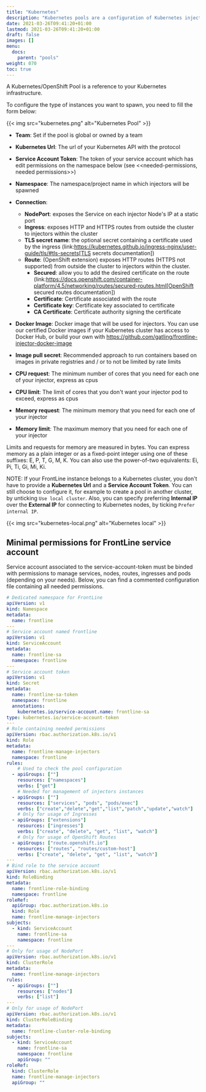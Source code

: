 ```yaml
---
title: "Kubernetes"
description: "Kubernetes pools are a configuration of Kubernetes injectors"
date: 2021-03-26T09:41:20+01:00
lastmod: 2021-03-26T09:41:20+01:00
draft: false
images: []
menu: 
  docs:
    parent: "pools"
weight: 070
toc: true
---
```


A Kubernetes/OpenShift Pool is a reference to your Kubernetes infrastructure.

To configure the type of instances you want to spawn, you need to fill the form below:

{{< img src="kubernetes.png" alt="Kubernetes Pool" >}}

- **Team**: Set if the pool is global or owned by a team
- **Kubernetes Url**: The url of your Kubernetes API with the protocol
- **Service Account Token**: The token of your service account which has edit permissions on the namespace below (see <<needed-permissions, needed permissions>>)
- **Namespace**: The namespace/project name in which injectors will be spawned
- **Connection**:
    - **NodePort**: exposes the Service on each injector Node's IP at a static port
    - **Ingress**: exposes HTTP and HTTPS routes from outside the cluster to injectors within the cluster
    - **TLS secret name**: the optional secret containing a certificate used by the ingress (link:https://kubernetes.github.io/ingress-nginx/user-guide/tls/#tls-secrets[TLS secrets documentation])
    - **Route**: (OpenShift extension) exposes HTTP routes (HTTPS not supported) from outside the cluster to injectors within the cluster.
        - **Secured**: allow you to add the desired certificate on the route (link:https://docs.openshift.com/container-platform/4.5/networking/routes/secured-routes.html[OpenShift secured routes documentation])
        - **Certificate**: Certificate associated with the route
        - **Certificate key**: Certificate key associated to certificate
        - **CA Certificate**: Certificate authority signing the certificate

- **Docker Image**: Docker image that will be used for injectors. You can use our certified Docker images if your Kubernetes cluster has access to Docker Hub, or build your own with https://github.com/gatling/frontline-injector-docker-image
- **Image pull secret**: Recommended approach to run containers based on images in private registries and / or to not be limited by rate limits
- **CPU request**: The minimum number of cores that you need for each one of your injector, express as cpus
- **CPU limit**: The limit of cores that you don't want your injector pod to exceed, express as cpus
- **Memory request**: The minimum memory that you need for each one of your injector
- **Memory limit**: The maximum memory that you need for each one of your injector

Limits and requests for memory are measured in bytes. You can express memory as a plain integer or as a fixed-point integer using one of these suffixes: E, P, T, G, M, K. You can also use the power-of-two equivalents: Ei, Pi, Ti, Gi, Mi, Ki.

NOTE: If your FrontLine instance belongs to a Kubernetes cluster, you don't have to provide a **Kubernetes Url** and a **Service Account Token**.
You can still choose to configure it, for example to create a pool in another cluster, by unticking `Use local cluster`.
Also, you can specify preferring **Internal IP** over the **External IP** for connecting to Kubernetes nodes, by ticking `Prefer internal IP`.

{{< img src="kubernetes-local.png" alt="Kubernetes local" >}}

## Minimal permissions for FrontLine service account

Service account associated to the service-account-token must be binded with permissions to manage services, nodes, routes, ingresses and pods (depending on your needs).
Below, you can find a commented configuration file containing all needed permissions.

```yaml
# Dedicated namespace for FrontLine
apiVersion: v1
kind: Namespace
metadata:
  name: frontline
---
# Service account named frontline
apiVersion: v1
kind: ServiceAccount
metadata:
  name: frontline-sa
  namespace: frontline
---
# Service account token
apiVersion: v1
kind: Secret
metadata:
  name: frontline-sa-token
  namespace: frontline
  annotations:
    kubernetes.io/service-account.name: frontline-sa
type: kubernetes.io/service-account-token
---
# Role containing needed permissions
apiVersion: rbac.authorization.k8s.io/v1
kind: Role
metadata:
  name: frontline-manage-injectors
  namespace: frontline
rules:
    # Used to check the pool configuration
  - apiGroups: [""]
    resources: ["namespaces"]
    verbs: ["get"]
    # Needed for management of injectors instances
  - apiGroups: [""]
    resources: ["services", "pods", "pods/exec"]
    verbs: ["create","delete","get","list","patch","update","watch"]
    # Only for usage of Ingresses
  - apiGroups: ["extensions"]
    resources: ["ingresses"]
    verbs: ["create", "delete", "get", "list", "watch"]
    # Only for usage of OpenShift Routes
  - apiGroups: ["route.openshift.io"]
    resources: ["routes", "routes/custom-host"]
    verbs: ["create", "delete", "get", "list", "watch"]
---
# Bind role to the service account
apiVersion: rbac.authorization.k8s.io/v1
kind: RoleBinding
metadata:
  name: frontline-role-binding
  namespace: frontline
roleRef:
  apiGroup: rbac.authorization.k8s.io
  kind: Role
  name: frontline-manage-injectors
subjects:
  - kind: ServiceAccount
    name: frontline-sa
    namespace: frontline
---
# Only for usage of NodePort
apiVersion: rbac.authorization.k8s.io/v1
kind: ClusterRole
metadata:
  name: frontline-manage-injectors
rules:
  - apiGroups: [""]
    resources: ["nodes"]
    verbs: ["list"]
---
# Only for usage of NodePort
apiVersion: rbac.authorization.k8s.io/v1
kind: ClusterRoleBinding
metadata:
  name: frontline-cluster-role-binding
subjects:
  - kind: ServiceAccount
    name: frontline-sa
    namespace: frontline
    apiGroup: ""
roleRef:
  kind: ClusterRole
  name: frontline-manage-injectors
  apiGroup: ""
```
